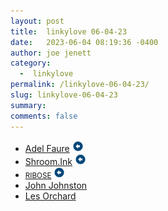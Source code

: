 ```yaml
---
layout: post
title:  linkylove 06-04-23
date:   2023-06-04 08:19:36 -0400
author: joe jenett
category:
  -  linkylove
permalink: /linkylove-06-04-23/
slug: linkylove-06-04-23
summary: 
comments: false
---
```

<ul class="linkylove">
	<li><a title="Adel Faure ‒ Games, music, tools, fonts, ASCII art" href="https://adelfaure.net/">Adel Faure</a> <a class="normaltext" title="source" href="https://waxy.org/2023/05/adel-faures-text-mode-art/"><img src="/images/left-arrow.png" alt="" width="18"></a></li>
	<li><a title="Shroom.Ink" href="https://shroom.ink/">Shroom.Ink</a> <a class="normaltext" title="source" href="https://missmoss.neocities.org/"><img src="/images/left-arrow.png" alt="" width="18"></a></li>
	<li><a title="RIBOSE" href="https://ribo.zone/"><small>RIBOSE</small></a> <a class="normaltext" title="source" href="https://linwood.neocities.org/"><img src="/images/left-arrow.png" alt="" width="18"></a></li>
	<li><a title="John's World Wide Wall Display" href="https://johnjohnston.info/blog/">John Johnston</a></li>
	<li><a title="It's all spinning wheels &amp; self-doubt until the first pot of coffee." href="https://blog.lmorchard.com/">Les Orchard</a></li>
</ul>
<a href="https://brid.gy/publish/mastodon"></a>